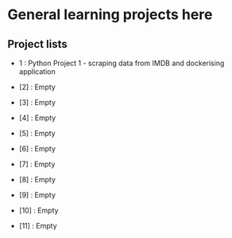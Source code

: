 # General learning projects here


## Project lists
- 1 : Python Project 1 - scraping data from IMDB and dockerising application

- [2] : Empty

- [3] : Empty

- [4] : Empty

- [5] : Empty

- [6] : Empty

- [7] : Empty

- [8] : Empty

- [9] : Empty

- [10] : Empty

- [11] : Empty